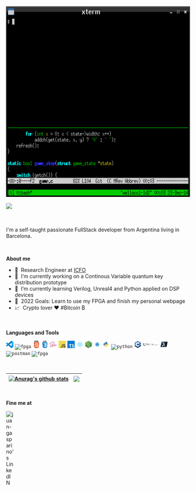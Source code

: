 <p align="center"><img alt="gif" src="https://github.com/jnx86bcn/jnx86bcn/blob/master/code.gif?raw=true" width="700" height="520" /></p>

![](https://visitor-badge.glitch.me/badge?page_id=jnx86bcn.jnx86bcn)

<br />

I'm a self-taught passionate FullStack developer from Argentina living in Barcelona.

<br />

**About me**

- 💼 &nbsp;Research Engineer at [ICFO](https://www.icfo.eu/)
- 🔭 &nbsp;I’m currently working on a Continous Variable quantum key distribution prototype
- 🌱 &nbsp;I’m currently learning Verilog, Unreal4 and Python applied on DSP devices
- 🥅 &nbsp;2022 Goals: Learn to use my FPGA and finish my personal webpage
- 📈 &nbsp;Crypto lover ❤️ #Bitcoin ₿

<br />

**Languages and Tools**  

<code><img height="20" alt="visual-studio-code" src="https://raw.githubusercontent.com/github/explore/80688e429a7d4ef2fca1e82350fe8e3517d3494d/topics/visual-studio-code/visual-studio-code.png"></code>
<code><img height="20" alt="fpga" src="https://www.vectorlogo.zone/logos/microsoft_azure/microsoft_azure-icon.svg"></code>
<code><img height="20" alt="html" src="https://raw.githubusercontent.com/github/explore/80688e429a7d4ef2fca1e82350fe8e3517d3494d/topics/html/html.png"></code>
<code><img height="20" alt="css" src="https://raw.githubusercontent.com/github/explore/80688e429a7d4ef2fca1e82350fe8e3517d3494d/topics/css/css.png"></code>
<code><img height="20" alt="sass" src="https://raw.githubusercontent.com/github/explore/80688e429a7d4ef2fca1e82350fe8e3517d3494d/topics/sass/sass.png"></code>
<code><img height="20" alt="javascript" src="https://raw.githubusercontent.com/github/explore/80688e429a7d4ef2fca1e82350fe8e3517d3494d/topics/javascript/javascript.png"></code>
<code><img height="20" alt="typescript" src="https://raw.githubusercontent.com/github/explore/80688e429a7d4ef2fca1e82350fe8e3517d3494d/topics/typescript/typescript.png"></code>
<code><img height="20" alt="react" src="https://raw.githubusercontent.com/github/explore/80688e429a7d4ef2fca1e82350fe8e3517d3494d/topics/react/react.png"></code>
<code><img height="20" alt="nodejs" src="https://raw.githubusercontent.com/github/explore/80688e429a7d4ef2fca1e82350fe8e3517d3494d/topics/nodejs/nodejs.png"></code>
<code><img height="20" alt="webpack" src="https://raw.githubusercontent.com/github/explore/80688e429a7d4ef2fca1e82350fe8e3517d3494d/topics/webpack/webpack.png"></code>
<code><img height="20" alt="python" src="https://raw.githubusercontent.com/github/explore/80688e429a7d4ef2fca1e82350fe8e3517d3494d/topics/python/python.png"></code>
<code><img height="20" alt="python" src="https://www.puresourcecode.com/wp-content/uploads/2020/10/csharp-logo.png"></code>
<code><img height="20" alt="python" src="https://raw.githubusercontent.com/github/explore/80688e429a7d4ef2fca1e82350fe8e3517d3494d/topics/cpp/cpp.png"></code>
<code><img height="20" alt="flask" src="https://raw.githubusercontent.com/github/explore/80688e429a7d4ef2fca1e82350fe8e3517d3494d/topics/flask/flask.png"></code>
<code><img height="20" alt="mongodb" src="https://raw.githubusercontent.com/github/explore/80688e429a7d4ef2fca1e82350fe8e3517d3494d/topics/mongodb/mongodb.png"></code>
<code><img height="20" alt="powershell" src="https://raw.githubusercontent.com/github/explore/80688e429a7d4ef2fca1e82350fe8e3517d3494d/topics/powershell/powershell.png"></code>
<code><img height="20" alt="postman" src="https://www.vectorlogo.zone/logos/getpostman/getpostman-icon.svg"></code>
<code><img height="20" alt="fpga" src="https://mshr-h.gallerycdn.vsassets.io/extensions/mshr-h/veriloghdl/1.5.0/1625293831214/Microsoft.VisualStudio.Services.Icons.Default"></code>


<br />

| <a href="https://github.com/jnx86bcn/github-readme-stats"><img align="center" src="https://github-readme-stats.vercel.app/api?username=jnx86bcn&show_icons=true&include_all_commits=true&theme=gotham&hide_border=true" alt="Anurag's github stats" /></a> | <a href="https://github.com/jnx86bcn/github-readme-stats"><img align="center" src="https://github-readme-stats.vercel.app/api/top-langs/?username=jnx86bcn&layout=compact&theme=gotham&hide_border=true" /></a> |
| ---------------------------------------------------------------------------------------------------------------------------------------------------------------------------------------------------------------------------------------------------------- | --------------------------------------------------------------------------------------------------------------------------------------------------------------------------------------------------------------- |

<br />

**Fine me at**  

<a href="https://www.linkedin.com/in/juan-gasparino/?locale=en_US">
  <img align="left" alt="juan-gasparino's LinkedIN" width="22px" src="https://raw.githubusercontent.com/peterthehan/peterthehan/master/assets/linkedin.svg" />
</a>